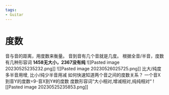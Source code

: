 ```yaml
---
tags:
- Guitar
---
```

# 度数
音与音的距离，用度数来衡量。
音到音有几个音就是几度。
根据全音/半音，度数有几种形容词
**1458无大小，2367没有纯**
![[Pasted image 20230525235232.png]]
![[Pasted image 20230526025725.png]]
比大/纯度多半音用增, 比小/纯少半音用减
如何快速知道两个音之间的度数关系？
一个音X到音Y的度数=9-音X到Y#的度数
度数形容词“大小相对,增减相对,纯纯相对“
![[Pasted image 20230525235853.png]]